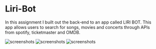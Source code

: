 # Liri-Bot

In this assignment I built out the back-end to an app called LIRI BOT.
This app allows users to search for songs, movies and concerts through
APIs from spotify, ticketmaster and OMDB.

![screenshots](assets/images/Screenshot1.png)
![screenshots](assets/images/Screenshot2.png)
![screenshots](assets/images/Screenshot3.png)